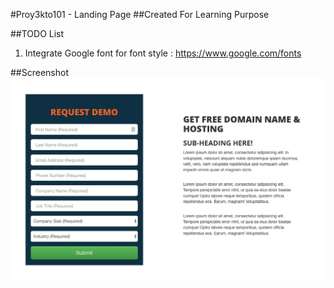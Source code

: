#Proy3kto101 - Landing Page
##Created For Learning Purpose




##TODO List
1. Integrate Google font for font style : https://www.google.com/fonts




##Screenshot
![Main Screenshot](image/screenshot.png)